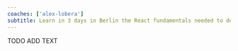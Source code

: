 ```yaml
---
coaches: ['alex-lobera']
subtitle: Learn in 3 days in Berlin the React fundamentals needed to develop React apps the right way
---
```


TODO ADD TEXT
